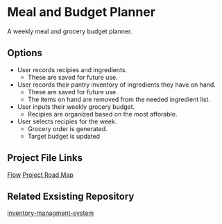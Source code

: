 # Meal and Budget Planner
A weekly meal and grocery budget planner.

## Options
- User records recipies and ingredients. 
	- These are saved for future use. 
- User records their pantry inventory of ingredients they have on hand. 
	- These are saved for future use.
	- The items on hand are removed from the needed ingredient list.
- User inputs their weekly grocery budget.
	- Recipies are organized based on the most afforable.
- User selects recipies for the week.
	- Grocery order is generated.
	- Target budget is updated 

## Project File Links
[Flow](/meal_planner_flow.vsdx)
[Project Road Map](/projectroadmap.md)

## Related Exsisting Repository
[inventory-managment-system](https://github.com/ksu-is/example-inventory-management-system)

